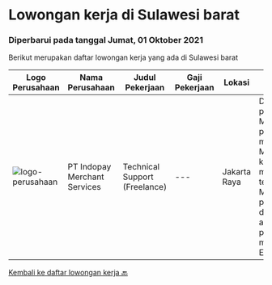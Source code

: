 
  # Lowongan kerja di Sulawesi barat

  ### Diperbarui pada tanggal Jumat, 01 Oktober 2021

  Berikut merupakan daftar lowongan kerja yang ada di Sulawesi barat

  |Logo Perusahaan | Nama Perusahaan | Judul Pekerjaan | Gaji Pekerjaan | Lokasi | Deskripsi | Tanggal diunggah | Pranala |
  | -------------- | --------------- | --------------- | --------- | --------- | -------------- | ------- | ----------- |
  |![logo-perusahaan](https://image-service-cdn.seek.com.au/d121f42b9bb792fd59f63f86da3bf9814e0334b9/ee4dce1061f3f616224767ad58cb2fc751b8d2dc)|PT Indopay Merchant Services|Technical Support (Freelance)|---|Jakarta Raya|Deskripsi pekerjaan: Melakukan pengecekan mesin EDC Memastikan kondisi mesin tersebut Memberikan pengarahan dan training atas penggunaan mesin EDC...|Senin, 13 September 2021|https://www.jobstreet.co.id/id/job/technical-support-freelance-3626491?token=0~9c64d7e0-f02b-4aec-9d3b-966b807baf26&sectionRank=1&jobId=jobstreet-id-job-3626491|


  [Kembali ke daftar lowongan kerja 🔙](../README.md#daftar-lowongan-kerja)
  
